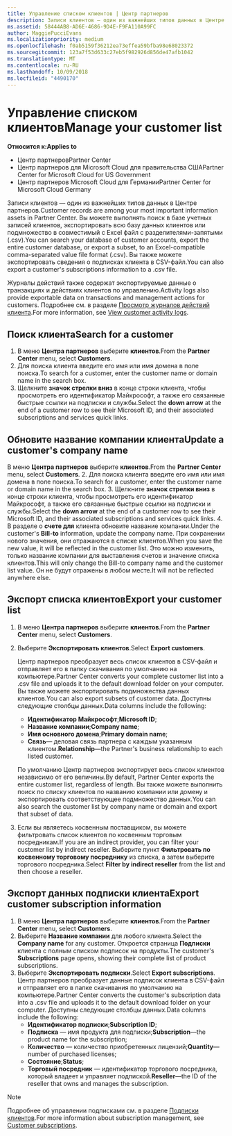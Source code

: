 ```yaml
---
title: Управление списком клиентов | Центр партнеров
description: Записи клиентов — один из важнейших типов данных в Центре партнеров.
ms.assetid: 58444AB8-AD6E-4686-9D4E-F9FA110A99FC
author: MaggiePucciEvans
ms.localizationpriority: medium
ms.openlocfilehash: f0ab5159f36212ea73effea59bfba98e68023372
ms.sourcegitcommit: 123a7f53d633c27eb5f982926d856de47afb1042
ms.translationtype: MT
ms.contentlocale: ru-RU
ms.lasthandoff: 10/09/2018
ms.locfileid: "4490170"
---
```

# <a name="manage-your-customer-list"></a><span data-ttu-id="61cde-103">Управление списком клиентов</span><span class="sxs-lookup"><span data-stu-id="61cde-103">Manage your customer list</span></span>

**<span data-ttu-id="61cde-104">Относится к:</span><span class="sxs-lookup"><span data-stu-id="61cde-104">Applies to</span></span>**

-  <span data-ttu-id="61cde-105">Центр партнеров</span><span class="sxs-lookup"><span data-stu-id="61cde-105">Partner Center</span></span>
-  <span data-ttu-id="61cde-106">Центр партнеров для Microsoft Cloud для правительства США</span><span class="sxs-lookup"><span data-stu-id="61cde-106">Partner Center for Microsoft Cloud for US Government</span></span>
-  <span data-ttu-id="61cde-107">Центр партнеров Microsoft Cloud для Германии</span><span class="sxs-lookup"><span data-stu-id="61cde-107">Partner Center for Microsoft Cloud Germany</span></span>

<span data-ttu-id="61cde-108">Записи клиентов — один из важнейших типов данных в Центре партнеров.</span><span class="sxs-lookup"><span data-stu-id="61cde-108">Customer records are among your most important information assets in Partner Center.</span></span> <span data-ttu-id="61cde-109">Вы можете выполнять поиск в базе учетных записей клиентов, экспортировать всю базу данных клиентов или подмножество в совместимый с Excel файл с разделителями-запятыми (.csv).</span><span class="sxs-lookup"><span data-stu-id="61cde-109">You can search your database of customer accounts, export the entire customer database, or export a subset, to an Excel-compatible comma-separated value file format (.csv).</span></span> <span data-ttu-id="61cde-110">Вы также можете экспортировать сведения о подписках клиента в CSV-файл.</span><span class="sxs-lookup"><span data-stu-id="61cde-110">You can also export a customer's subscriptions information to a .csv file.</span></span>

<span data-ttu-id="61cde-111">Журналы действий также содержат экспортируемые данные о транзакциях и действиях клиентов по управлению.</span><span class="sxs-lookup"><span data-stu-id="61cde-111">Activity logs also provide exportable data on transactions and management actions for customers.</span></span> <span data-ttu-id="61cde-112">Подробнее см. в разделе [Просмотр журналов действий клиента](activity-logs.md).</span><span class="sxs-lookup"><span data-stu-id="61cde-112">For more information, see [View customer activity logs](activity-logs.md).</span></span>


## <a name="search-for-a-customer"></a><span data-ttu-id="61cde-113">Поиск клиента</span><span class="sxs-lookup"><span data-stu-id="61cde-113">Search for a customer</span></span>

1.  <span data-ttu-id="61cde-114">В меню **Центра партнеров** выберите **клиентов**.</span><span class="sxs-lookup"><span data-stu-id="61cde-114">From the **Partner Center** menu, select **Customers**.</span></span>
2.  <span data-ttu-id="61cde-115">Для поиска клиента введите его имя или имя домена в поле поиска.</span><span class="sxs-lookup"><span data-stu-id="61cde-115">To search for a customer, enter the customer name or domain name in the search box.</span></span>
3.  <span data-ttu-id="61cde-116">Щелкните **значок стрелки вниз** в конце строки клиента, чтобы просмотреть его идентификатор Майкрософт, а также его связанные быстрые ссылки на подписки и службы.</span><span class="sxs-lookup"><span data-stu-id="61cde-116">Select the **down arrow** at the end of a customer row to see their Microsoft ID, and their associated subscriptions and services quick links.</span></span>

## <a name="update-a-customers-company-name"></a><span data-ttu-id="61cde-117">Обновите название компании клиента</span><span class="sxs-lookup"><span data-stu-id="61cde-117">Update a customer's company name</span></span>

<span data-ttu-id="61cde-118">В меню **Центра партнеров** выберите **клиентов**.</span><span class="sxs-lookup"><span data-stu-id="61cde-118">From the **Partner Center** menu, select **Customers**.</span></span>
2.  <span data-ttu-id="61cde-119">Для поиска клиента введите его имя или имя домена в поле поиска.</span><span class="sxs-lookup"><span data-stu-id="61cde-119">To search for a customer, enter the customer name or domain name in the search box.</span></span>
3.  <span data-ttu-id="61cde-120">Щелкните **значок стрелки вниз** в конце строки клиента, чтобы просмотреть его идентификатор Майкрософт, а также его связанные быстрые ссылки на подписки и службы.</span><span class="sxs-lookup"><span data-stu-id="61cde-120">Select the **down arrow** at the end of a customer row to see their Microsoft ID, and their associated subscriptions and services quick links.</span></span>
4.  <span data-ttu-id="61cde-121">В разделе о **счете для** клиента обновите название компании.</span><span class="sxs-lookup"><span data-stu-id="61cde-121">Under the customer's **Bill-to** information, update the company name.</span></span> <span data-ttu-id="61cde-122">При сохранении нового значения, они отражаются в списке клиентов.</span><span class="sxs-lookup"><span data-stu-id="61cde-122">When you save the new value, it will be reflected in the customer list.</span></span> <span data-ttu-id="61cde-123">Это можно изменить, только название компании для выставления счетов и значение списка клиентов.</span><span class="sxs-lookup"><span data-stu-id="61cde-123">This will only change the Bill-to company name and the customer list value.</span></span> <span data-ttu-id="61cde-124">Он не будут отражены в любом месте.</span><span class="sxs-lookup"><span data-stu-id="61cde-124">It will not be reflected anywhere else.</span></span>

## <a name="export-your-customer-list"></a><span data-ttu-id="61cde-125">Экспорт списка клиентов</span><span class="sxs-lookup"><span data-stu-id="61cde-125">Export your customer list</span></span>

1.  <span data-ttu-id="61cde-126">В меню **Центра партнеров** выберите **клиентов**.</span><span class="sxs-lookup"><span data-stu-id="61cde-126">From the **Partner Center** menu, select **Customers**.</span></span>
2.  <span data-ttu-id="61cde-127">Выберите **Экспортировать клиентов**.</span><span class="sxs-lookup"><span data-stu-id="61cde-127">Select **Export customers**.</span></span>

    <span data-ttu-id="61cde-128">Центр партнеров преобразует весь список клиентов в CSV-файл и отправляет его в папку скачивания по умолчанию на компьютере.</span><span class="sxs-lookup"><span data-stu-id="61cde-128">Partner Center converts your complete customer list into a .csv file and uploads it to the default download folder on your computer.</span></span> <span data-ttu-id="61cde-129">Вы также можете экспортировать подмножества данных клиентов.</span><span class="sxs-lookup"><span data-stu-id="61cde-129">You can also export subsets of customer data.</span></span> <span data-ttu-id="61cde-130">Доступны следующие столбцы данных.</span><span class="sxs-lookup"><span data-stu-id="61cde-130">Data columns include the following:</span></span>

    -   <span data-ttu-id="61cde-131">**Идентификатор Майкрософт**;</span><span class="sxs-lookup"><span data-stu-id="61cde-131">**Microsoft ID**;</span></span>
    -   <span data-ttu-id="61cde-132">**Название компании**;</span><span class="sxs-lookup"><span data-stu-id="61cde-132">**Company name**;</span></span>
    -   <span data-ttu-id="61cde-133">**Имя основного домена**;</span><span class="sxs-lookup"><span data-stu-id="61cde-133">**Primary domain name**;</span></span>
    -   <span data-ttu-id="61cde-134">**Связь**— деловая связь партнера с каждым указанным клиентом.</span><span class="sxs-lookup"><span data-stu-id="61cde-134">**Relationship**—the Partner's business relationship to each listed customer.</span></span>

    <span data-ttu-id="61cde-135">По умолчанию Центр партнеров экспортирует весь список клиентов независимо от его величины.</span><span class="sxs-lookup"><span data-stu-id="61cde-135">By default, Partner Center exports the entire customer list, regardless of length.</span></span> <span data-ttu-id="61cde-136">Вы также можете выполнить поиск по списку клиентов по названию компании или домену и экспортировать соответствующее подмножество данных.</span><span class="sxs-lookup"><span data-stu-id="61cde-136">You can also search the customer list by company name or domain and export that subset of data.</span></span>

3.  <span data-ttu-id="61cde-137">Если вы являетесь косвенным поставщиком, вы можете фильтровать список клиентов по косвенным торговым посредникам.</span><span class="sxs-lookup"><span data-stu-id="61cde-137">If you are an indirect provider, you can filter your customer list by indirect reseller.</span></span> <span data-ttu-id="61cde-138">Выберите пункт **Фильтровать по косвенному торговому посреднику** из списка, а затем выберите торгового посредника.</span><span class="sxs-lookup"><span data-stu-id="61cde-138">Select **Filter by indirect reseller** from the list and then choose a reseller.</span></span>


## <a name="export-customer-subscription-information"></a><span data-ttu-id="61cde-139">Экспорт данных подписки клиента</span><span class="sxs-lookup"><span data-stu-id="61cde-139">Export customer subscription information</span></span>

1.  <span data-ttu-id="61cde-140">В меню **Центра партнеров** выберите **клиентов**.</span><span class="sxs-lookup"><span data-stu-id="61cde-140">From the **Partner Center** menu, select **Customers**.</span></span>
2.  <span data-ttu-id="61cde-141">Выберите **Название компании** для любого клиента.</span><span class="sxs-lookup"><span data-stu-id="61cde-141">Select the **Company name** for any customer.</span></span> <span data-ttu-id="61cde-142">Откроется страница **Подписки** клиента с полным списком подписок на продукты.</span><span class="sxs-lookup"><span data-stu-id="61cde-142">The customer's **Subscriptions** page opens, showing their complete list of product subscriptions.</span></span>
3.  <span data-ttu-id="61cde-143">Выберите **Экспортировать подписки**.</span><span class="sxs-lookup"><span data-stu-id="61cde-143">Select **Export subscriptions**.</span></span> <span data-ttu-id="61cde-144">Центр партнеров преобразует данные подписок клиента в CSV-файл и отправляет его в папке скачивания по умолчанию на компьютере.</span><span class="sxs-lookup"><span data-stu-id="61cde-144">Partner Center converts the customer's subscription data into a .csv file and uploads it to the default download folder on your computer.</span></span> <span data-ttu-id="61cde-145">Доступны следующие столбцы данных.</span><span class="sxs-lookup"><span data-stu-id="61cde-145">Data columns include the following:</span></span>
    -   <span data-ttu-id="61cde-146">**Идентификатор подписки**;</span><span class="sxs-lookup"><span data-stu-id="61cde-146">**Subscription ID**;</span></span>
    -   <span data-ttu-id="61cde-147">**Подписка** — имя продукта для подписки;</span><span class="sxs-lookup"><span data-stu-id="61cde-147">**Subscription**—the product name for the subscription;</span></span>
    -   <span data-ttu-id="61cde-148">**Количество** — количество приобретенных лицензий;</span><span class="sxs-lookup"><span data-stu-id="61cde-148">**Quantity**—number of purchased licenses;</span></span>
    -   <span data-ttu-id="61cde-149">**Состояние**;</span><span class="sxs-lookup"><span data-stu-id="61cde-149">**Status**;</span></span>
    -   <span data-ttu-id="61cde-150">**Торговый посредник** — идентификатор торгового посредника, который владеет и управляет подпиской.</span><span class="sxs-lookup"><span data-stu-id="61cde-150">**Reseller**—the ID of the reseller that owns and manages the subscription.</span></span>

> [!NOTE]  
> <span data-ttu-id="61cde-151">Подробнее об управлении подписками см. в разделе [Подписки клиентов](customer-subscriptions.md).</span><span class="sxs-lookup"><span data-stu-id="61cde-151">For more information about subscription management, see [Customer subscriptions](customer-subscriptions.md).</span></span>

     

 

 




